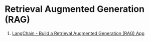 # Retrieval Augmented Generation (RAG)

1. [LangChain - Build a Retrieval Augmented Generation (RAG) App](https://python.langchain.com/docs/tutorials/rag/)
